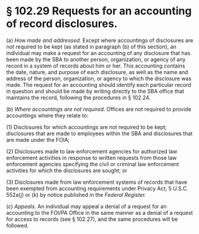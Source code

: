 # § 102.29   Requests for an accounting of record disclosures.

(a) *How made and addressed.* Except where accountings of disclosures are not required to be kept (as stated in paragraph (b) of this section), an individual may make a request for an accounting of any disclosure that has been made by the SBA to another person, organization, or agency of any record in a system of records about him or her. This accounting contains the date, nature, and purpose of each disclosure, as well as the name and address of the person, organization, or agency to which the disclosure was made. The request for an accounting should identify each particular record in question and should be made by writing directly to the SBA office that maintains the record, following the procedures in § 102.24.


(b) *Where accountings are not required.* Offices are not required to provide accountings where they relate to:


(1) Disclosures for which accountings are not required to be kept; disclosures that are made to employees within the SBA and disclosures that are made under the FOIA;


(2) Disclosures made to law enforcement agencies for authorized law enforcement activities in response to written requests from those law enforcement agencies specifying the civil or criminal law enforcement activities for which the disclosures are sought; or


(3) Disclosures made from law enforcement systems of records that have been exempted from accounting requirements under Privacy Act, 5 U.S.C. 552a(j) or (k) by notice published in the _Federal Register._

(c) *Appeals.* An individual may appeal a denial of a request for an accounting to the FOI/PA Office in the same manner as a denial of a request for access to records (see § 102.27), and the same procedures will be followed.




